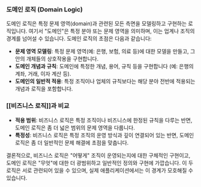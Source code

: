 ### 도메인 로직 (Domain Logic)

도메인 로직은 특정 문제 영역(domain)과 관련된 모든 측면을 모델링하고 구현하는 로직입니다. 여기서 "도메인"은 특정 분야 또는 문제 영역을 의미하며, 이는 업계나 조직의 경계를 넘어설 수 있습니다. 도메인 로직의 초점은 다음과 같습니다:

- **문제 영역 모델링**: 특정 문제 영역(예: 은행, 보험, 의료 등)에 대한 모델을 만들고, 그 안의 개체들의 상호작용을 구현합니다.
- **도메인 개념과 규칙**: 도메인에 특정한 개념, 용어, 규칙 등을 구현합니다 (예: 은행의 계좌, 거래, 이자 계산 등).
- **도메인의 일반적 적용**: 특정 조직이나 업체의 규칙보다는 해당 분야 전반에 적용되는 개념과 로직을 포함합니다.

### [[비즈니스 로직]]과 비교

- **적용 범위**: 비즈니스 로직은 특정 조직이나 비즈니스에 한정된 규칙을 다루는 반면, 도메인 로직은 좀 더 넓은 범위의 문제 영역을 다룹니다.
- **특정성**: 비즈니스 로직은 특정 조직의 운영 방식과 깊이 연결되어 있는 반면, 도메인 로직은 좀 더 일반적인 문제 해결에 초점을 맞춥니다.

결론적으로, 비즈니스 로직은 "어떻게" 조직이 운영되는지에 대한 구체적인 구현이고, 도메인 로직은 "무엇"에 대한 더 광범위하고 일반적인 정의와 구현에 가깝습니다. 이 두 로직은 서로 관련되어 있을 수 있으며, 실제 애플리케이션에서는 이 경계가 모호해질 수 있습니다.